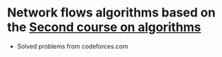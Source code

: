 # Network flows algorithms based on the [Second course on algorithms](https://www.youtube.com/watch?v=dorq_YA6plQ)
* Solved problems from codeforces.com
